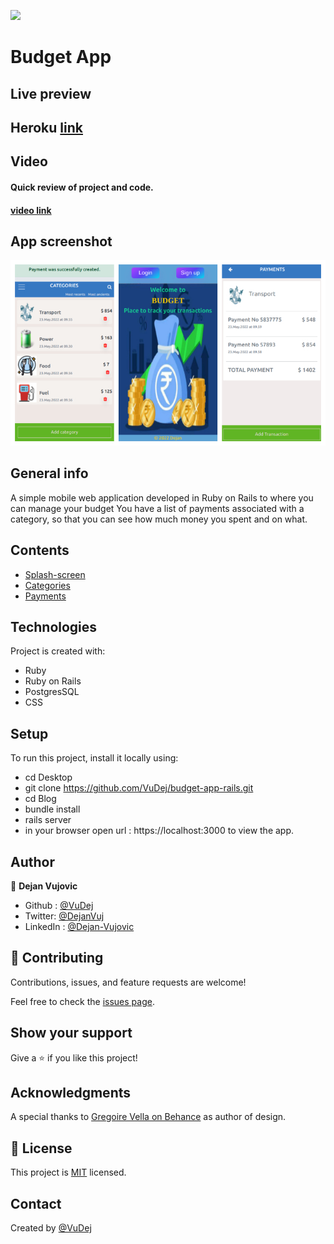 ![](https://img.shields.io/badge/Microverse-blueviolet)

# Budget App
 
## Live preview
  ## Heroku [link]()

##  Video

#### Quick review of project and  code.
#### [video link](https://www.loom.com/share/165ba8f007f94a689d63ba05b33de8dc)


## App screenshot
![Screenshot](app/assets/images/screenshot.jpg) 


## General info
 A simple mobile web application developed in Ruby on Rails to where you can manage your budget You have a list of payments associated with a category, so that you can see how much money you spent and on what.

 ## Contents
* [Splash-screen](#splashscreen)  
* [Categories](#categories)
* [Payments](#payments)

## Technologies
 Project is created with:
  * Ruby
  * Ruby on Rails
  * PostgresSQL
  * CSS

## Setup
To run this project, install it locally using:
- cd Desktop
- git clone https://github.com/VuDej/budget-app-rails.git
- cd Blog
- bundle install
- rails server
- in your browser open url : https://localhost:3000 to view the app.

## Author

👤 **Dejan Vujovic**

- Github : [@VuDej](https://github.com/VuDej)
- Twitter: [@DejanVuj](https://twitter.com/DejanVuj)
- LinkedIn : [@Dejan-Vujovic](https://www.linkedin.com/in/dejan-vujovic-5a0672225/)



## 🤝 Contributing

Contributions, issues, and feature requests are welcome!

Feel free to check the [issues page](https://github.com/VuDej/School-Library-Ruby/issues/1).

## Show your support

Give a ⭐️ if you like this project!

## Acknowledgments

A special thanks to [Gregoire Vella on Behance](https://www.behance.net/gregoirevella) as author of design.

## 📝 License

This project is [MIT](LICENSE) licensed.

## Contact
Created by [@VuDej](https://github.com/VuDej)
